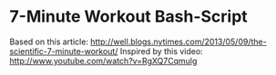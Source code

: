 7-Minute Workout Bash-Script
============================

Based on this article: http://well.blogs.nytimes.com/2013/05/09/the-scientific-7-minute-workout/
Inspired by this video: http://www.youtube.com/watch?v=RgXQ7Cqmulg